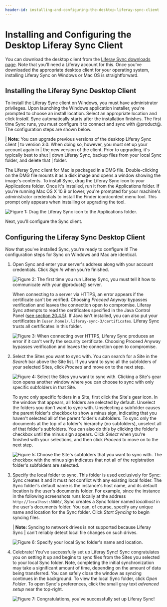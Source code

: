 ```yaml
---
header-id: installing-and-configuring-the-desktop-liferay-sync-client
---
```


# Installing and Configuring the Desktop Liferay Sync Client

You can download the desktop client from the
[Liferay Sync downloads page](https://www.liferay.com/downloads/liferay-sync). 
Note that you'll need a Liferay account for this. Once you've downloaded the 
appropriate desktop client for your operating system, installing Liferay Sync on 
Windows or Mac OS is straightforward. 

## Installing the Liferay Sync Desktop Client

To install the Liferay Sync client on Windows, you must have administrator
privileges. Upon launching the Windows application installer, you're prompted
to choose an install location. Select an appropriate location and click
*Install*. Sync automatically starts after the installation finishes. The first
time Sync runs, you must configure it to connect and sync with @product@. The
configuration steps are shown below. 

| **Note:** You can upgrade previous versions of the desktop Liferay Sync client
| to version 3.0. When doing so, however, you must set up your account again in
| the new version of the client. Prior to upgrading, it's typically best to shut
| down Liferay Sync, backup files from your local Sync folder, and delete that
| folder. 

The Liferay Sync client for Mac is packaged in a DMG file. Double-clicking on
the DMG file mounts it as a disk image and opens a window showing the image's
contents. To install Sync, drag the Liferay Sync icon to your Applications
folder. Once it's installed, run it from the Applications folder. If you're
running Mac OS X 10.9 or lower, you're prompted for your machine's administrator
credentials to install the Finder icon/context menu tool. This prompt only
appears when installing or upgrading the tool. 

![Figure 1: Drag the Liferay Sync icon to the Applications folder.](../../../../images/sync-mac-install.png)

Next, you'll configure the Sync client. 

## Configuring the Liferay Sync Desktop Client

Now that you've installed Sync, you're ready to configure it! The configuration 
steps for Sync on Windows and Mac are identical. 

1.  Open Sync and enter your server's address along with your account
    credentials. Click *Sign In* when you're finished. 

    ![Figure 2: The first time you run Liferay Sync, you must tell it how to communicate with your @product@ server.](../../../../images/sync-setup-01.png)

    When connecting to a server via HTTPS, an error appears if the certificate 
    can't be verified. Choosing *Proceed Anyway* bypasses verification and 
    leaves the connection open to compromise. Liferay Sync attempts to read the 
    certificates specified in the Java Control Panel 
    ([see section 20.4.5](https://docs.oracle.com/javase/8/docs/technotes/guides/deploy/jcp.html#A1152831)). 
    If Java isn't installed, you can also put your certificates in 
    `[user.home]/.liferay-sync-3/certificates`. Liferay Sync trusts all 
    certificates in this folder. 

    ![Figure 3: When connecting over HTTPS, Liferay Sync produces an error if it can't verify the security certificate. Choosing *Proceed Anyway* bypasses verification and leaves the connection open to compromise.](../../../../images/sync-certificate-error.png)

2.  Select the Sites you want to sync with. You can search for a Site in the 
    *Search* bar above the Site list. If you want to sync all the subfolders of 
    your selected Sites, click *Proceed* and move on to the next step. 

    ![Figure 4: Select the Sites you want to sync with. Clicking a Site's gear icon opens another window where you can choose to sync with only specific subfolders in that Site.](../../../../images/sync-setup-02.png) 

    To sync only specific folders in a Site, first click the Site's gear icon. 
    In the window that appears, all folders are selected by default. Unselect 
    the folders you don't want to sync with. Unselecting a subfolder causes the 
    parent folder's checkbox to show a minus sign, indicating that you haven't 
    selected all of the parent folder's subfolders. To sync only the documents 
    at the top of a folder's hierarchy (no subfolders), unselect all of that 
    folder's subfolders. You can also do this by clicking the folder's checkbox 
    until the minus sign appears. Click *Select* when you're finished with your 
    selections, and then click *Proceed* to move on to the next step. 

    ![Figure 5: Choose the Site's subfolders that you want to sync with. The checkbox with the minus sign indicates that not all of the *registration* folder's subfolders are selected.](../../../../images/sync-select-folders.png)

3.  Specify the local folder to sync. This folder is used exclusively for
    Sync: Sync creates it and it must not conflict with any existing local
    folder. The Sync folder's default name is the instance's host name, and its
    default location is the user's documents folder. For example, since the
    instance in the following screenshots runs locally at the address
    `http://localhost:8080/`, Sync creates a Sync folder named *localhost* in
    the user's documents folder. You can, of course, specify any unique name and
    location for the Sync folder. Click *Start Syncing* to begin syncing files. 

    | **Note:** Syncing to network drives is not supported because Liferay Sync 
    | can't reliably detect local file changes on such drives. 

    ![Figure 6: Specify your local Sync folder's name and location.](../../../../images/sync-setup-03.png)

4.  Celebrate! You've successfully set up Liferay Sync! Sync congratulates you 
    on setting it up and begins to sync files from the Sites you selected to 
    your local Sync folder. Note, completing the initial synchronization may 
    take a significant amount of time, depending on the amount of data being 
    transferred. You can safely close the window as syncing continues in the 
    background. To view the local Sync folder, click *Open Folder*. To open 
    Sync's preferences, click the small gray text *advanced setup* near the 
    top-right. 

    ![Figure 7: Congratulations, you've successfully set up Liferay Sync!](../../../../images/sync-setup-04.png)

